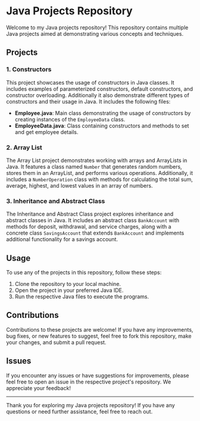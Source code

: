 # Java Projects Repository

Welcome to my Java projects repository! This repository contains multiple Java projects aimed at demonstrating various concepts and techniques.

## Projects

### 1. Constructors

This project showcases the usage of constructors in Java classes. It includes examples of parameterized constructors, default constructors, and constructor overloading.
Additionally it also demonstrate different types of constructors and their usage in Java. It includes the following files:

- **Employee.java**: Main class demonstrating the usage of constructors by creating instances of the `EmployeeData` class.
- **EmployeeData.java**: Class containing constructors and methods to set and get employee details.

### 2. Array List

The Array List project demonstrates working with arrays and ArrayLists in Java. It features a class named `Number` that generates random numbers, stores them in an ArrayList, and performs various operations. Additionally, it includes a `NumberOperation` class with methods for calculating the total sum, average, highest, and lowest values in an array of numbers.

### 3. Inheritance and Abstract Class

The Inheritance and Abstract Class project explores inheritance and abstract classes in Java. It includes an abstract class `BankAccount` with methods for deposit, withdrawal, and service charges, along with a concrete class `SavingsAccount` that extends `BankAccount` and implements additional functionality for a savings account.

## Usage

To use any of the projects in this repository, follow these steps:

1. Clone the repository to your local machine.
2. Open the project in your preferred Java IDE.
3. Run the respective Java files to execute the programs.

## Contributions

Contributions to these projects are welcome! If you have any improvements, bug fixes, or new features to suggest, feel free to fork this repository, make your changes, and submit a pull request.

## Issues

If you encounter any issues or have suggestions for improvements, please feel free to open an issue in the respective project's repository. We appreciate your feedback!

---

Thank you for exploring my Java projects repository! If you have any questions or need further assistance, feel free to reach out.
